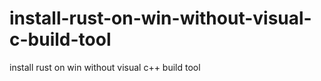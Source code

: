 # install-rust-on-win-without-visual-c-build-tool
install rust on win without visual c++ build tool
